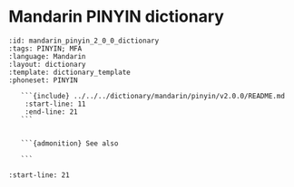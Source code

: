 
# Mandarin PINYIN dictionary

``````{dictionary} Mandarin PINYIN dictionary
:id: mandarin_pinyin_2_0_0_dictionary
:tags: PINYIN; MFA
:language: Mandarin
:layout: dictionary
:template: dictionary_template
:phoneset: PINYIN

   ```{include} ../../../dictionary/mandarin/pinyin/v2.0.0/README.md
    :start-line: 11
    :end-line: 21
   ```


   ```{admonition} See also

   ```

``````

```{include} ../../../dictionary/mandarin/pinyin/v2.0.0/README.md
:start-line: 21
```
